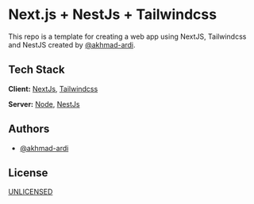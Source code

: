 # Next.js + NestJs + Tailwindcss

This repo is a template for creating a web app using NextJS, Tailwindcss and NestJS created by [@akhmad-ardi](https://github.com/akhmad-ardi).

## Tech Stack

**Client:** [NextJs](https://nextjs.org), [Tailwindcss](https://tailwindcss.com)

**Server:** [Node](https://nodejs.org), [NestJs](https://nestjs.com)

## Authors

- [@akhmad-ardi](https://github.com/akhmad-ardi)

## License

[UNLICENSED]()
